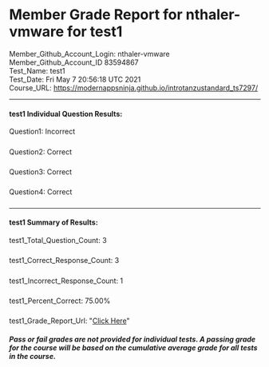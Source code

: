 # Member Grade Report for nthaler-vmware for test1  
   
Member_Github_Account_Login: nthaler-vmware  
Member_Github_Account_ID 83594867  
Test_Name: test1  
Test_Date: Fri May  7 20:56:18 UTC 2021  
Course_URL: https://modernappsninja.github.io/introtanzustandard_ts7297/  
   
---  
#### test1 Individual Question Results:  
Question1: Incorrect  
#####  
Question2: Correct  
#####  
Question3: Correct  
#####  
Question4: Correct  
#####  
---  
#### test1 Summary of Results:  
test1_Total_Question_Count: 3  
#####  
test1_Correct_Response_Count: 3  
#####  
test1_Incorrect_Response_Count: 1  
#####  
test1_Percent_Correct: 75.00%  
#####  
test1_Grade_Report_Url: "[Click Here](https://github.com/modernappsninjas/nthaler-vmware/blob/main/static/userdata/courses/introtanzustandard_ts7297/grade_report.pr88.test1.md)"
##### Pass or fail grades are not provided for individual tests. A passing grade for the course will be based on the cumulative average grade for all tests in the course.  
